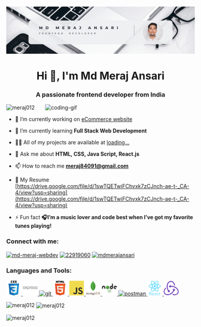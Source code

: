 ![logo](https://github.com/meraj012/meraj012/blob/main/header%20banner.png)

<h1 align="center">Hi 👋, I'm Md Meraj Ansari</h1>
<h3 align="center">A passionate frontend developer from India</h3>
<img align="right" alt="coding-gif" width="400"  border-radius="20px" src="https://i.pinimg.com/originals/81/17/8b/81178b47a8598f0c81c4799f2cdd4057.gif" >
<p align="left"> <img src="https://komarev.com/ghpvc/?username=meraj012&label=Profile%20views&color=0e75b6&style=flat" alt="meraj012" /> </p>

- 🔭 I’m currently working on [eCommerce website](loading...)

- 🌱 I’m currently learning **Full Stack Web Development**

- 👨‍💻 All of my projects are available at [loading...](loading...)

- 💬 Ask me about **HTML, CSS, Java Script, React.js**

- 📫 How to reach me **meraj84091@gmail.com**

- 📄 My Resume [https://drive.google.com/file/d/1swTQETwiFChvxk7zCJnch-ae-t-_CA-4/view?usp=sharing](https://drive.google.com/file/d/1swTQETwiFChvxk7zCJnch-ae-t-_CA-4/view?usp=sharing)

- ⚡ Fun fact **🎧I’m a music lover and code best when I’ve got my favorite tunes playing!**

<h3 align="left">Connect with me:</h3>
<p align="left">
<a href="https://linkedin.com/in/md-meraj-webdev" target="blank"><img align="center" src="https://raw.githubusercontent.com/rahuldkjain/github-profile-readme-generator/master/src/images/icons/Social/linked-in-alt.svg" alt="md-meraj-webdev" height="30" width="40" /></a>
<a href="https://stackoverflow.com/users/22919060" target="blank"><img align="center" src="https://raw.githubusercontent.com/rahuldkjain/github-profile-readme-generator/master/src/images/icons/Social/stack-overflow.svg" alt="22919060" height="30" width="40" /></a>
<a href="https://www.leetcode.com/mdmerajansari" target="blank"><img align="center" src="https://raw.githubusercontent.com/rahuldkjain/github-profile-readme-generator/master/src/images/icons/Social/leet-code.svg" alt="mdmerajansari" height="30" width="40" /></a>
</p>

<h3 align="left">Languages and Tools:</h3>
<p align="left"> <a href="https://www.w3schools.com/css/" target="_blank" rel="noreferrer"> <img src="https://raw.githubusercontent.com/devicons/devicon/master/icons/css3/css3-original-wordmark.svg" alt="css3" width="40" height="40"/> </a> <a href="https://expressjs.com" target="_blank" rel="noreferrer"> <img src="https://raw.githubusercontent.com/devicons/devicon/master/icons/express/express-original-wordmark.svg" alt="express" width="40" height="40"/> </a> <a href="https://git-scm.com/" target="_blank" rel="noreferrer"> <img src="https://www.vectorlogo.zone/logos/git-scm/git-scm-icon.svg" alt="git" width="40" height="40"/> </a> <a href="https://www.w3.org/html/" target="_blank" rel="noreferrer"> <img src="https://raw.githubusercontent.com/devicons/devicon/master/icons/html5/html5-original-wordmark.svg" alt="html5" width="40" height="40"/> </a> <a href="https://developer.mozilla.org/en-US/docs/Web/JavaScript" target="_blank" rel="noreferrer"> <img src="https://raw.githubusercontent.com/devicons/devicon/master/icons/javascript/javascript-original.svg" alt="javascript" width="40" height="40"/> </a> <a href="https://www.mongodb.com/" target="_blank" rel="noreferrer"> <img src="https://raw.githubusercontent.com/devicons/devicon/master/icons/mongodb/mongodb-original-wordmark.svg" alt="mongodb" width="40" height="40"/> </a> <a href="https://nodejs.org" target="_blank" rel="noreferrer"> <img src="https://raw.githubusercontent.com/devicons/devicon/master/icons/nodejs/nodejs-original-wordmark.svg" alt="nodejs" width="40" height="40"/> </a> <a href="https://postman.com" target="_blank" rel="noreferrer"> <img src="https://www.vectorlogo.zone/logos/getpostman/getpostman-icon.svg" alt="postman" width="40" height="40"/> </a> <a href="https://reactjs.org/" target="_blank" rel="noreferrer"> <img src="https://raw.githubusercontent.com/devicons/devicon/master/icons/react/react-original-wordmark.svg" alt="react" width="40" height="40"/> </a> <a href="https://redux.js.org" target="_blank" rel="noreferrer"> <img src="https://raw.githubusercontent.com/devicons/devicon/master/icons/redux/redux-original.svg" alt="redux" width="40" height="40"/> </a> </p>

<p><img align="left" src="https://github-readme-stats.vercel.app/api/top-langs?username=meraj012&show_icons=true&locale=en&layout=compact" alt="meraj012" /></p>

<p>&nbsp;<img align="center" src="https://github-readme-stats.vercel.app/api?username=meraj012&show_icons=true&locale=en" alt="meraj012" /></p>

<p><img align="center" src="https://github-readme-streak-stats.herokuapp.com/?user=meraj012&" alt="meraj012" /></p>
